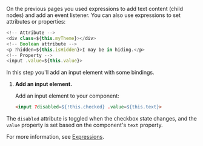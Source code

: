 On the previous pages you used expressions to add text content (child nodes) and add an event listener. You can also use expressions to set attributes or properties:

```js
<!-- Attribute -->
<div class=${this.myTheme}></div>
<!-- Boolean attribute -->
<p ?hidden=${this.isHidden}>I may be in hiding.</p>
<!-- Property -->
<input .value=${this.value}>
```

In this step you'll add an input element with some bindings.

1. **Add an input element.**

    Add an input element to your component:

    ```html
    <input ?disabled=${!this.checked} .value=${this.text}>
    ```

The `disabled` attribute is toggled when the checkbox state changes, and the `value` property is set based on the component's `text` property.

For more information, see [Expressions](/docs/templates/expressions/).
